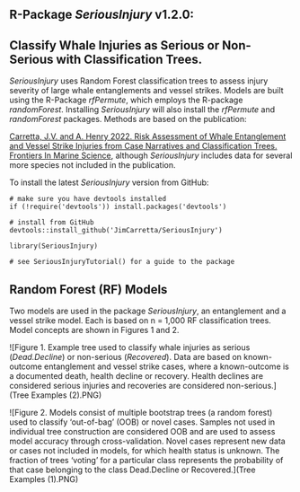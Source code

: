 ## R-Package *SeriousInjury* v1.2.0: 
## Classify Whale Injuries as Serious or Non-Serious with Classification Trees.



*SeriousInjury* uses Random Forest classification trees to assess injury severity of large whale entanglements and vessel 
strikes. Models are built using the R-Package *rfPermute*, which employs the R-package *randomForest*. Installing 
*SeriousInjury* will also install the *rfPermute* and *randomForest* packages. Methods are based on the publication:

[Carretta, J.V. and A. Henry 2022. Risk Assessment of Whale Entanglement and Vessel Strike Injuries from Case Narratives and Classification Trees. Frontiers In Marine Science](https://www.frontiersin.org/articles/10.3389/fmars.2022.863070/abstract), although *SeriousInjury* includes data for several more species not included in the publication.

To install the latest *SeriousInjury* version from GitHub:
```
# make sure you have devtools installed
if (!require('devtools')) install.packages('devtools')

# install from GitHub
devtools::install_github('JimCarretta/SeriousInjury')

library(SeriousInjury)

# see SeriousInjuryTutorial() for a guide to the package

```
## Random Forest (RF) Models

Two models are used in the package *SeriousInjury*, an entanglement and a vessel strike model. Each is based on n = 1,000 RF classification trees. Model concepts are shown in Figures 1 and 2.

![Figure 1. Example tree used to classify whale injuries as serious (*Dead.Decline*) or non-serious (*Recovered*). Data are based on known-outcome entanglement and vessel strike cases, where a known-outcome is a documented death, health decline or recovery. Health declines are considered serious injuries and recoveries are considered non-serious.](Tree Examples (2).PNG)

![Figure 2. Models consist of multiple bootstrap trees (a random forest) used to classify ‘out-of-bag’ (OOB) or novel cases. Samples not used in individual tree construction are considered OOB and are used to assess model accuracy through cross-validation. Novel cases represent new data or cases not included in models, for which health status is unknown.  The fraction of trees ‘voting’ for a particular class represents the probability of that case belonging to the class Dead.Decline or Recovered.](Tree Examples (1).PNG)
